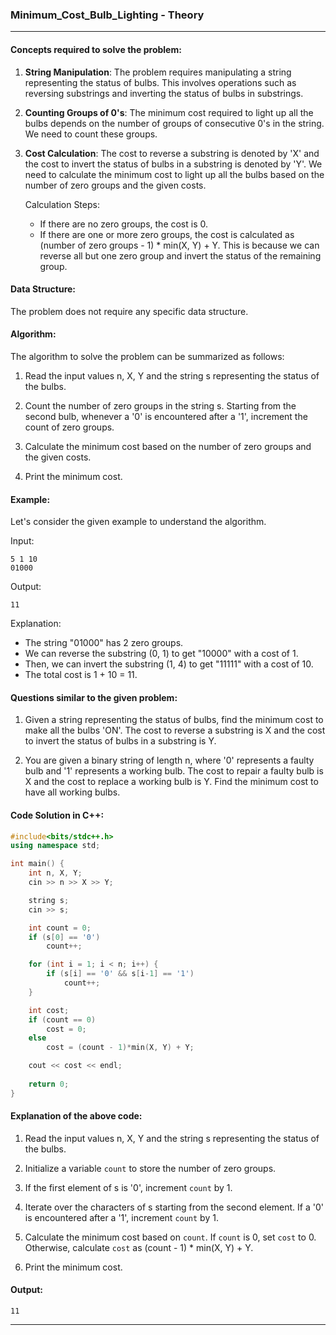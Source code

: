 ### Minimum_Cost_Bulb_Lighting - Theory
<hr>

#### Concepts required to solve the problem:

1. **String Manipulation**: The problem requires manipulating a string representing the status of bulbs. This involves operations such as reversing substrings and inverting the status of bulbs in substrings.

2. **Counting Groups of 0's**: The minimum cost required to light up all the bulbs depends on the number of groups of consecutive 0's in the string. We need to count these groups.

3. **Cost Calculation**: The cost to reverse a substring is denoted by 'X' and the cost to invert the status of bulbs in a substring is denoted by 'Y'. We need to calculate the minimum cost to light up all the bulbs based on the number of zero groups and the given costs.
   
   Calculation Steps:
   - If there are no zero groups, the cost is 0.
   - If there are one or more zero groups, the cost is calculated as (number of zero groups - 1) * min(X, Y) + Y. This is because we can reverse all but one zero group and invert the status of the remaining group.

#### Data Structure:

The problem does not require any specific data structure.

#### Algorithm:

The algorithm to solve the problem can be summarized as follows:

1. Read the input values n, X, Y and the string s representing the status of the bulbs.

2. Count the number of zero groups in the string s. Starting from the second bulb, whenever a '0' is encountered after a '1', increment the count of zero groups.

3. Calculate the minimum cost based on the number of zero groups and the given costs.

4. Print the minimum cost.

#### Example:

Let's consider the given example to understand the algorithm.

Input:
```
5 1 10
01000
```

Output:
```
11
```

Explanation:
- The string "01000" has 2 zero groups. 
- We can reverse the substring (0, 1) to get "10000" with a cost of 1.
- Then, we can invert the substring (1, 4) to get "11111" with a cost of 10.
- The total cost is 1 + 10 = 11.

#### Questions similar to the given problem:

1. Given a string representing the status of bulbs, find the minimum cost to make all the bulbs 'ON'. The cost to reverse a substring is X and the cost to invert the status of bulbs in a substring is Y.

2. You are given a binary string of length n, where '0' represents a faulty bulb and '1' represents a working bulb. The cost to repair a faulty bulb is X and the cost to replace a working bulb is Y. Find the minimum cost to have all working bulbs.

#### Code Solution in C++:

```cpp
#include<bits/stdc++.h>
using namespace std;

int main() {
    int n, X, Y;
    cin >> n >> X >> Y;

    string s;
    cin >> s;

    int count = 0;
    if (s[0] == '0')
        count++;

    for (int i = 1; i < n; i++) {
        if (s[i] == '0' && s[i-1] == '1')
            count++;
    }

    int cost;
    if (count == 0)
        cost = 0;
    else
        cost = (count - 1)*min(X, Y) + Y;

    cout << cost << endl;
    
    return 0;
}
```

#### Explanation of the above code:

1. Read the input values n, X, Y and the string s representing the status of the bulbs.

2. Initialize a variable `count` to store the number of zero groups.

3. If the first element of s is '0', increment `count` by 1.

4. Iterate over the characters of s starting from the second element. If a '0' is encountered after a '1', increment `count` by 1.

5. Calculate the minimum cost based on `count`. If `count` is 0, set `cost` to 0. Otherwise, calculate `cost` as (count - 1) * min(X, Y) + Y.

6. Print the minimum cost.

#### Output:

```
11
```
<hr>
